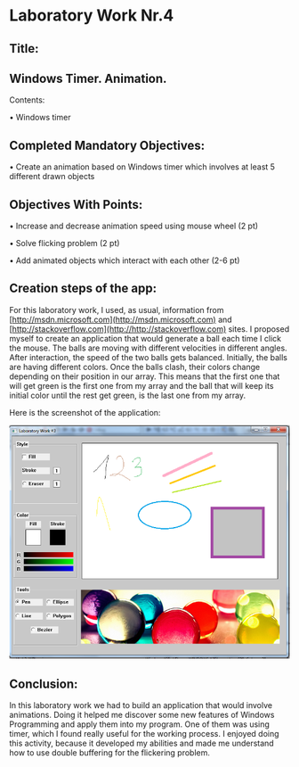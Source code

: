 Laboratory Work Nr.4
====================
Title:
------
Windows Timer. Animation.
------------
Contents:

•	Windows timer

Completed Mandatory Objectives:
--------------------
•	Create an animation based on Windows timer which involves at least 5 different drawn objects

Objectives With Points:
----------------------
•	Increase and decrease animation speed using mouse wheel (2 pt)

•	Solve flicking problem (2 pt)

•	Add animated objects which interact with each other (2-6 pt)

Creation steps of the app:
--------------------------
For this laboratory work, I used, as usual, information from [http://msdn.microsoft.com](http://msdn.microsoft.com) and [http://stackoverflow.com](http://http://stackoverflow.com) sites. I proposed myself to create an application that would generate a ball each time I click the mouse. The balls are moving with different velocities in different angles. After interaction, the speed of the two balls gets balanced. Initially, the balls are having different colors. Once the balls clash, their colors change depending on their position in our array. This means that the first one that will get green is the first one from my array and the ball that will keep its initial color until the rest get green, is the last one from my array.


Here is the screenshot of the application:

![main](https://raw.githubusercontent.com/TUM-FAF/FAF-121-Gusan-Gina/master/WP/Lab3_WP/screenshots/lab3.png)


Conclusion:
-----------

In this laboratory work we had to build an application that would involve animations. Doing it helped me discover some new features of Windows Programming and apply them into my program. One of them was using timer, which I found really useful for the working process. I enjoyed doing this activity, because it developed my abilities and made me understand how to use double buffering for the flickering problem.




